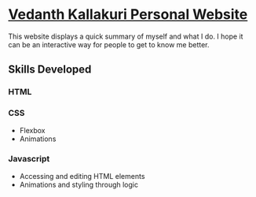 # [Vedanth Kallakuri Personal Website](https://vedanthkallakuri.github.io/main/PersonalWebsite/index.html)

This website displays a quick summary of myself and what I do. I hope it can be an interactive way for people to get to know me better.

## Skills Developed
### HTML

### CSS
- Flexbox
- Animations
  
### Javascript
- Accessing and editing HTML elements
- Animations and styling through logic
